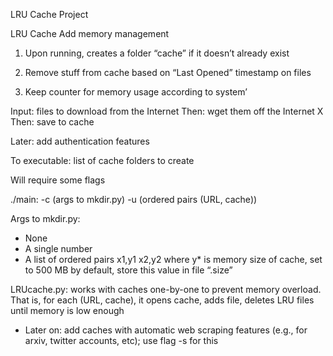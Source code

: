 LRU Cache Project

LRU Cache
Add memory management

1. Upon running, creates a folder “cache” if it doesn’t already exist
2. Remove stuff from cache based on “Last Opened” timestamp on files

1. Keep counter for memory usage according to system’

Input: files to download from the Internet
Then: wget them off the Internet X
Then: save to cache


Later: add authentication features


To executable: list of cache folders to create

Will require some flags

./main:
-c (args to mkdir.py) -u (ordered pairs (URL, cache))

Args to mkdir.py:
- None
- A single number
- A list of ordered pairs x1,y1 x2,y2 where y* is memory size of cache, set to 500 MB by default, store this value in file “.size”

LRUcache.py: works with caches one-by-one to prevent memory overload. That is, for each (URL, cache), it opens cache, adds file, deletes LRU files until memory is low enough

- Later on: add caches with automatic web scraping features (e.g., for arxiv, twitter accounts, etc); use flag -s for this

